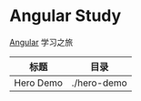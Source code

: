 # Angular Study
[Angular](https://angular.io/) 学习之旅

|标题             |目录             |
|-----------------|-----------------|
|Hero Demo        |./hero-demo      |

